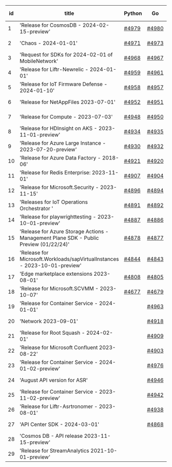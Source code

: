 | id | title | Python | Go | Java | Js | created date | target date | status |
| ------ | ------ | ------ | ------ | ------ | ------ | ------ | ------ | :-----: |
| 1 | 'Release for CosmosDB - 2024-02-15-preview'  | [#4979](https://github.com/Azure/sdk-release-request/issues/4979)  | [#4980](https://github.com/Azure/sdk-release-request/issues/4980)  | [#4977](https://github.com/Azure/sdk-release-request/issues/4977)  | [#4978](https://github.com/Azure/sdk-release-request/issues/4978)  | 02-22 | 03-22 |  |
| 2 | 'Chaos - 2024-01-01'  | [#4971](https://github.com/Azure/sdk-release-request/issues/4971)  | [#4973](https://github.com/Azure/sdk-release-request/issues/4973)  | [#4972](https://github.com/Azure/sdk-release-request/issues/4972)  | [#4974](https://github.com/Azure/sdk-release-request/issues/4974)  | 02-21 | 03-22 |  |
| 3 | 'Request for SDKs for 2024-02-01 of MobileNetwork'  | [#4968](https://github.com/Azure/sdk-release-request/issues/4968)  | [#4967](https://github.com/Azure/sdk-release-request/issues/4967)  | [#4969](https://github.com/Azure/sdk-release-request/issues/4969)  | [#4970](https://github.com/Azure/sdk-release-request/issues/4970)  | 02-20 | 03-22 |  |
| 4 | 'Release for Liftr-Newrelic - 2024-01-01'  | [#4959](https://github.com/Azure/sdk-release-request/issues/4959)  | [#4961](https://github.com/Azure/sdk-release-request/issues/4961)  | [#4962](https://github.com/Azure/sdk-release-request/issues/4962)  | [#4960](https://github.com/Azure/sdk-release-request/issues/4960)  | 02-19 | 03-22 |  |
| 5 | 'Release for IoT Firmware Defense - 2024-01-10'  | [#4958](https://github.com/Azure/sdk-release-request/issues/4958)  | [#4957](https://github.com/Azure/sdk-release-request/issues/4957)  | [#4956](https://github.com/Azure/sdk-release-request/issues/4956)  | [#4955](https://github.com/Azure/sdk-release-request/issues/4955)  | 02-17 | 03-22 | Hold on by JS/Java/Go/Python/ |
| 6 | 'Release for NetAppFiles 2023-07-01'  | [#4952](https://github.com/Azure/sdk-release-request/issues/4952)  | [#4951](https://github.com/Azure/sdk-release-request/issues/4951)  | [#4954](https://github.com/Azure/sdk-release-request/issues/4954)  | [#4953](https://github.com/Azure/sdk-release-request/issues/4953)  | 02-16 | 03-22 | Hold on by Python/ |
| 7 | 'Release for Compute - 2023-07-03'  | [#4948](https://github.com/Azure/sdk-release-request/issues/4948)  | [#4950](https://github.com/Azure/sdk-release-request/issues/4950)  | [#4949](https://github.com/Azure/sdk-release-request/issues/4949)  | [#4947](https://github.com/Azure/sdk-release-request/issues/4947)  | 02-15 | 03-22 |  |
| 8 | 'Release for HDInsight on AKS - 2023-11-01-preview'  | [#4934](https://github.com/Azure/sdk-release-request/issues/4934)  | [#4935](https://github.com/Azure/sdk-release-request/issues/4935)  | [#4936](https://github.com/Azure/sdk-release-request/issues/4936)  | [#4933](https://github.com/Azure/sdk-release-request/issues/4933)  | 02-01 | 02-23 | Hold on by JS/Java/Go/Python/ |
| 9 | 'Release for Azure Large Instance - 2023-07-20-preview'  | [#4930](https://github.com/Azure/sdk-release-request/issues/4930)  | [#4932](https://github.com/Azure/sdk-release-request/issues/4932)  | [#4929](https://github.com/Azure/sdk-release-request/issues/4929)  | [#4931](https://github.com/Azure/sdk-release-request/issues/4931)  | 01-31 | 02-23 |  |
| 10 | 'Release for Azure Data Factory - 2018-06'  | [#4921](https://github.com/Azure/sdk-release-request/issues/4921)  | [#4920](https://github.com/Azure/sdk-release-request/issues/4920)  |  | [#4923](https://github.com/Azure/sdk-release-request/issues/4923)  | 01-26 | 02-23 |  |
| 11 | 'Release for Redis Enterprise: 2023-11-01'  | [#4907](https://github.com/Azure/sdk-release-request/issues/4907)  | [#4904](https://github.com/Azure/sdk-release-request/issues/4904)  | [#4906](https://github.com/Azure/sdk-release-request/issues/4906)  | [#4905](https://github.com/Azure/sdk-release-request/issues/4905)  | 01-22 | 02-23 |  |
| 12 | 'Release for Microsoft.Security - 2023-11-15'  | [#4896](https://github.com/Azure/sdk-release-request/issues/4896)  | [#4894](https://github.com/Azure/sdk-release-request/issues/4894)  | [#4895](https://github.com/Azure/sdk-release-request/issues/4895)  | [#4897](https://github.com/Azure/sdk-release-request/issues/4897)  | 01-18 | 02-23 | Hold on by JS/Python/ |
| 13 | 'Releases for IoT Operations Orchestrator '  | [#4891](https://github.com/Azure/sdk-release-request/issues/4891)  | [#4892](https://github.com/Azure/sdk-release-request/issues/4892)  | [#4893](https://github.com/Azure/sdk-release-request/issues/4893)  | [#4890](https://github.com/Azure/sdk-release-request/issues/4890)  | 01-16 | 02-23 | Hold on by JS/Java/Go/Python/ |
| 14 | 'Release for playwrighttesting - 2023-10-01-preview'  | [#4887](https://github.com/Azure/sdk-release-request/issues/4887)  | [#4886](https://github.com/Azure/sdk-release-request/issues/4886)  | [#4888](https://github.com/Azure/sdk-release-request/issues/4888)  | [#4885](https://github.com/Azure/sdk-release-request/issues/4885)  | 01-15 | 02-23 |  |
| 15 | 'Release for Azure Storage Actions - Management Plane SDK - Public Preview (01/22/24)'  | [#4878](https://github.com/Azure/sdk-release-request/issues/4878)  | [#4877](https://github.com/Azure/sdk-release-request/issues/4877)  | [#4879](https://github.com/Azure/sdk-release-request/issues/4879)  | [#4876](https://github.com/Azure/sdk-release-request/issues/4876)  | 01-09 | 02-23 | Hold on by JS/Java/Go/Python/ |
| 16 | 'Release for Microsoft.Workloads/sapVirtualInstances - 2023-10-01-preview'  | [#4844](https://github.com/Azure/sdk-release-request/issues/4844)  | [#4843](https://github.com/Azure/sdk-release-request/issues/4843)  | [#4845](https://github.com/Azure/sdk-release-request/issues/4845)  | [#4842](https://github.com/Azure/sdk-release-request/issues/4842)  | 12-20 | 02-23 | Hold on by JS/Java/Go/ |
| 17 | 'Edge marketplace extensions 2023-08-01'  | [#4808](https://github.com/Azure/sdk-release-request/issues/4808)  | [#4805](https://github.com/Azure/sdk-release-request/issues/4805)  | [#4807](https://github.com/Azure/sdk-release-request/issues/4807)  | [#4806](https://github.com/Azure/sdk-release-request/issues/4806)  | 11-29 | 02-23 | Hold on by JS/Java/Go/Python/ |
| 18 | 'Release for Microsoft.SCVMM - 2023-10-07'  | [#4677](https://github.com/Azure/sdk-release-request/issues/4677)  | [#4679](https://github.com/Azure/sdk-release-request/issues/4679)  | [#4678](https://github.com/Azure/sdk-release-request/issues/4678)  | [#4676](https://github.com/Azure/sdk-release-request/issues/4676)  | 10-23 | 02-23 | Hold on by JS/Java/Go/Python/ |
| 19 | 'Release for Container Service - 2024-01-01'  |  | [#4963](https://github.com/Azure/sdk-release-request/issues/4963)  | [#4965](https://github.com/Azure/sdk-release-request/issues/4965)  | [#4964](https://github.com/Azure/sdk-release-request/issues/4964)  | 02-19 | 03-22 |  |
| 20 | 'Network 2023-09-01'  |  | [#4918](https://github.com/Azure/sdk-release-request/issues/4918)  | [#4916](https://github.com/Azure/sdk-release-request/issues/4916)  | [#4919](https://github.com/Azure/sdk-release-request/issues/4919)  | 01-24 | 02-23 |  |
| 21 | 'Release for Root Squash - 2024-02-01'  |  | [#4909](https://github.com/Azure/sdk-release-request/issues/4909)  | [#4910](https://github.com/Azure/sdk-release-request/issues/4910)  | [#4908](https://github.com/Azure/sdk-release-request/issues/4908)  | 01-22 | 02-23 |  |
| 22 | 'Release for Microsoft Confluent 2023-08-22'  |  | [#4903](https://github.com/Azure/sdk-release-request/issues/4903)  | [#4901](https://github.com/Azure/sdk-release-request/issues/4901)  | [#4900](https://github.com/Azure/sdk-release-request/issues/4900)  | 01-22 | 02-23 | Hold on by JS/Java/ |
| 23 | 'Release for Container Service - 2024-01-02-preview'  |  | [#4976](https://github.com/Azure/sdk-release-request/issues/4976)  |  | [#4975](https://github.com/Azure/sdk-release-request/issues/4975)  | 02-21 | 03-22 |  |
| 24 | 'August API version for ASR'  |  | [#4946](https://github.com/Azure/sdk-release-request/issues/4946)  |  | [#4943](https://github.com/Azure/sdk-release-request/issues/4943)  | 02-08 | 02-23 |  |
| 25 | 'Release for Container Service - 2023-11-02-preview'  |  | [#4942](https://github.com/Azure/sdk-release-request/issues/4942)  |  | [#4941](https://github.com/Azure/sdk-release-request/issues/4941)  | 02-02 | 02-23 | Hold on by Go/ |
| 26 | 'Release for Liftr-Asrtronomer - 2023-08-01'  |  | [#4938](https://github.com/Azure/sdk-release-request/issues/4938)  |  | [#4937](https://github.com/Azure/sdk-release-request/issues/4937)  | 02-01 | 02-23 |  |
| 27 | 'API Center SDK - 2024-03-01'  |  | [#4868](https://github.com/Azure/sdk-release-request/issues/4868)  |  | [#4870](https://github.com/Azure/sdk-release-request/issues/4870)  | 01-08 | 02-23 |  |
| 28 | 'Cosmos DB - API release 2023-11-15-preview'  |  |  |  | [#4866](https://github.com/Azure/sdk-release-request/issues/4866)  | 01-06 | 02-23 | Hold on by JS/ |
| 29 | 'Release for StreamAnalytics 2021-10-01-preview'  |  |  |  | [#4861](https://github.com/Azure/sdk-release-request/issues/4861)  | 12-27 | 02-23 |  |
